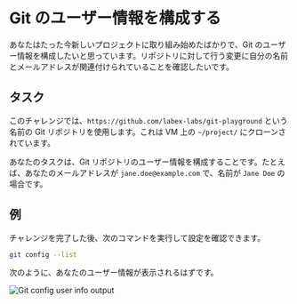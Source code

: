 # Git のユーザー情報を構成する

あなたはたった今新しいプロジェクトに取り組み始めたばかりで、Git のユーザー情報を構成したいと思っています。リポジトリに対して行う変更に自分の名前とメールアドレスが関連付けられていることを確認したいです。

## タスク

このチャレンジでは、`https://github.com/labex-labs/git-playground` という名前の Git リポジトリを使用します。これは VM 上の `~/project/` にクローンされています。

あなたのタスクは、Git リポジトリのユーザー情報を構成することです。たとえば、あなたのメールアドレスが `jane.doe@example.com` で、名前が `Jane Doe` の場合です。

## 例

チャレンジを完了した後、次のコマンドを実行して設定を確認できます。

```bash
git config --list
```

次のように、あなたのユーザー情報が表示されるはずです。

![Git config user info output](../assets/challenge-config-user-step1-1.png)
